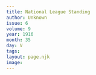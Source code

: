 ```yaml
---
title: National League Standing
author: Unknown
issue: 6
volume: 9
year: 1916
month: 35
day: V
tags:
layout: page.njk
image:
---
```





